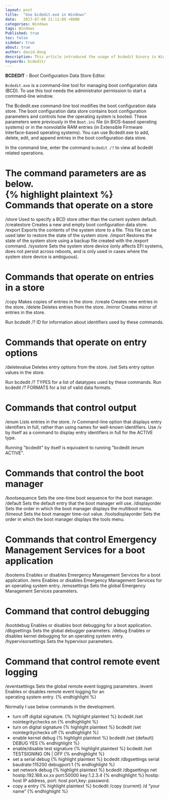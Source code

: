 ```yaml
---
layout: post
title:  "Use bcdedit.exe in Windows"
date:   2017-07-08 21:11:09 +0800
categories: Windows
tags: Windows
Published: true
toc: false
sidebar: true
about: true
author: david.dong
description: This article introduced the usage of bcdedit binary in Windows.
keywords: bcdedit/
---
```

**BCDEDIT** - Boot Configuration Data Store Editor.
  
`Bcdedit.exe` is a command-line tool for managing boot configuration data (BCD). To use this tool needs the administrator permission to start a command-line window.

The Bcdedit.exe command-line tool modifies the boot configuration data store. The boot configuration data store contains boot configuration parameters and controls how the operating system is booted. These parameters were previously in the `Boot.ini` file (in BIOS-based operating systems) or in the nonvolatile RAM entries (in Extensible Firmware Interface-based operating systems). You can use Bcdedit.exe to add, delete, edit, and append entries in the boot configuration data store.  
  
In the command line, enter the command `bcdedit /?` to view all bcdedit related operations.

The command parameters are as below.  
{% highlight plaintext %}
Commands that operate on a store
================================
/store          Used to specify a BCD store other than the current system default.
/createstore    Creates a new and empty boot configuration data store.
/export         Exports the contents of the system store to a file. This file
                can be used later to restore the state of the system store.
/import         Restores the state of the system store using a backup file
                created with the /export command.
/sysstore       Sets the system store device (only affects EFI systems, does
                not persist across reboots, and is only used in cases where
                the system store device is ambiguous).

Commands that operate on entries in a store
===========================================
/copy           Makes copies of entries in the store.
/create         Creates new entries in the store.
/delete         Deletes entries from the store.
/mirror         Creates mirror of entries in the store.

Run bcdedit /? ID for information about identifiers used by these commands.

Commands that operate on entry options
======================================
/deletevalue    Deletes entry options from the store.
/set            Sets entry option values in the store.

Run bcdedit /? TYPES for a list of datatypes used by these commands.
Run bcdedit /? FORMATS for a list of valid data formats.

Commands that control output
============================
/enum           Lists entries in the store.
/v              Command-line option that displays entry identifiers in full,
                rather than using names for well-known identifiers.
                Use /v by itself as a command to display entry identifiers
                in full for the ACTIVE type.

Running "bcdedit" by itself is equivalent to running "bcdedit /enum ACTIVE".

Commands that control the boot manager
======================================
/bootsequence   Sets the one-time boot sequence for the boot manager.
/default        Sets the default entry that the boot manager will use.
/displayorder   Sets the order in which the boot manager displays the
                multiboot menu.
/timeout        Sets the boot manager time-out value.
/toolsdisplayorder  Sets the order in which the boot manager displays
                    the tools menu.

Commands that control Emergency Management Services for a boot application
==========================================================================
/bootems        Enables or disables Emergency Management Services
                for a boot application.
/ems            Enables or disables Emergency Management Services for an
                operating system entry.
/emssettings    Sets the global Emergency Management Services parameters.

Command that control debugging
==============================
/bootdebug      Enables or disables boot debugging for a boot application.
/dbgsettings    Sets the global debugger parameters.
/debug          Enables or disables kernel debugging for an operating system
                entry.
/hypervisorsettings  Sets the hypervisor parameters.

Command that control remote event logging
=========================================
/eventsettings  Sets the global remote event logging parameters.
/event          Enables or disables remote event logging for an     
                operating system entry.
{% endhighlight %}

Normally I use below commands in the development.

+ turn off digital signature.
{% highlight plaintext %}
bcdedit /set nointegritychecks on
{% endhighlight %}
+ turn on digital signature
{% highlight plaintext %}
bcdedit /set nointegritychecks off
{% endhighlight %}
+ enable kernel debug
{% highlight plaintext %}
bcdedit /set {default} DEBUG YES
{% endhighlight %}
+ enable/disable test signature
{% highlight plaintext %}
bcdedit /set TESTSIGNING ON | OFF
{% endhighlight %}
+ set a serial debug 
{% highlight plaintext %}
bcdedit /dbgsettings serial baudrate:115200 debugport:1
{% endhighlight %}
+ set network debug
{% highlight plaintext %}
bcdedit /dbgsettings net hostip:192.168.xx.xx port:50000 key:1.2.3.4
{% endhighlight %}
hostip: host IP address, port: host port,key: password.
+ copy a entry
{% highlight plaintext %}
bcdedit /copy {current} /d “your name”
{% endhighlight %}
